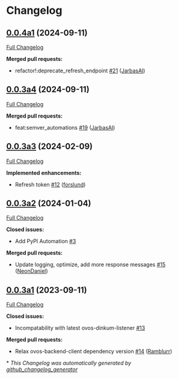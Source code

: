 # Changelog

## [0.0.4a1](https://github.com/OpenVoiceOS/ovos-PHAL-plugin-oauth/tree/0.0.4a1) (2024-09-11)

[Full Changelog](https://github.com/OpenVoiceOS/ovos-PHAL-plugin-oauth/compare/0.0.3a4...0.0.4a1)

**Merged pull requests:**

- refactor!:deprecate\_refresh\_endpoint [\#21](https://github.com/OpenVoiceOS/ovos-PHAL-plugin-oauth/pull/21) ([JarbasAl](https://github.com/JarbasAl))

## [0.0.3a4](https://github.com/OpenVoiceOS/ovos-PHAL-plugin-oauth/tree/0.0.3a4) (2024-09-11)

[Full Changelog](https://github.com/OpenVoiceOS/ovos-PHAL-plugin-oauth/compare/0.0.3a3...0.0.3a4)

**Merged pull requests:**

- feat:semver\_automations [\#19](https://github.com/OpenVoiceOS/ovos-PHAL-plugin-oauth/pull/19) ([JarbasAl](https://github.com/JarbasAl))

## [0.0.3a3](https://github.com/OpenVoiceOS/ovos-PHAL-plugin-oauth/tree/0.0.3a3) (2024-02-09)

[Full Changelog](https://github.com/OpenVoiceOS/ovos-PHAL-plugin-oauth/compare/0.0.3a2...0.0.3a3)

**Implemented enhancements:**

- Refresh token [\#12](https://github.com/OpenVoiceOS/ovos-PHAL-plugin-oauth/pull/12) ([forslund](https://github.com/forslund))

## [0.0.3a2](https://github.com/OpenVoiceOS/ovos-PHAL-plugin-oauth/tree/0.0.3a2) (2024-01-04)

[Full Changelog](https://github.com/OpenVoiceOS/ovos-PHAL-plugin-oauth/compare/0.0.3a1...0.0.3a2)

**Closed issues:**

- Add PyPI Automation [\#3](https://github.com/OpenVoiceOS/ovos-PHAL-plugin-oauth/issues/3)

**Merged pull requests:**

- Update logging, optimize, add more response messages [\#15](https://github.com/OpenVoiceOS/ovos-PHAL-plugin-oauth/pull/15) ([NeonDaniel](https://github.com/NeonDaniel))

## [0.0.3a1](https://github.com/OpenVoiceOS/ovos-PHAL-plugin-oauth/tree/0.0.3a1) (2023-09-11)

[Full Changelog](https://github.com/OpenVoiceOS/ovos-PHAL-plugin-oauth/compare/0.0.2...0.0.3a1)

**Closed issues:**

-  Incompatability with latest ovos-dinkum-listener [\#13](https://github.com/OpenVoiceOS/ovos-PHAL-plugin-oauth/issues/13)

**Merged pull requests:**

- Relax ovos-backend-client dependency version [\#14](https://github.com/OpenVoiceOS/ovos-PHAL-plugin-oauth/pull/14) ([Ramblurr](https://github.com/Ramblurr))



\* *This Changelog was automatically generated by [github_changelog_generator](https://github.com/github-changelog-generator/github-changelog-generator)*
